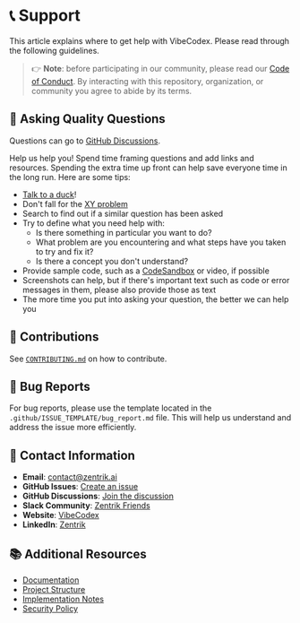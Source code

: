 # 📞 Support

This article explains where to get help with VibeCodex. Please read through the following guidelines.

> 👉 **Note**: before participating in our community, please read our [Code of Conduct](CODE_OF_CONDUCT.md). By interacting with this repository, organization, or community you agree to abide by its terms.

## 🤔 Asking Quality Questions

Questions can go to [GitHub Discussions](https://github.com/jalcantarab/v0-vibecodex/discussions).

Help us help you! Spend time framing questions and add links and resources. Spending the extra time up front can help save everyone time in the long run. Here are some tips:

* [Talk to a duck](https://rubberduckdebugging.com/)!
* Don't fall for the [XY problem](https://meta.stackexchange.com/questions/66377/what-is-the-xy-problem/66378#66378)
* Search to find out if a similar question has been asked
* Try to define what you need help with:
  * Is there something in particular you want to do?
  * What problem are you encountering and what steps have you taken to try and fix it?
  * Is there a concept you don't understand?
* Provide sample code, such as a [CodeSandbox](https://codesandbox.io) or video, if possible
* Screenshots can help, but if there's important text such as code or error messages in them, please also provide those as text
* The more time you put into asking your question, the better we can help you

## 🤝 Contributions

See [`CONTRIBUTING.md`](CONTRIBUTING.md) on how to contribute.

## 🐛 Bug Reports

For bug reports, please use the template located in the `.github/ISSUE_TEMPLATE/bug_report.md` file. This will help us understand and address the issue more efficiently.

## 📧 Contact Information

* **Email**: [contact@zentrik.ai](mailto:contact@zentrik.ai)
* **GitHub Issues**: [Create an issue](https://github.com/jalcantarab/v0-vibecodex/issues)
* **GitHub Discussions**: [Join the discussion](https://github.com/jalcantarab/v0-vibecodex/discussions)
* **Slack Community**: [Zentrik Friends](https://join.slack.com/t/zentrikfriends/shared_invite/zt-39fkemr4h-s4uisVwiRmpAoZ1dZYCJwg)
* **Website**: [VibeCodex](https://vibecodex.dev)
* **LinkedIn**: [Zentrik](https://www.linkedin.com/company/zentrik-ai)

## 📚 Additional Resources

* [Documentation](https://vibecodex.dev/guides)
* [Project Structure](docs/project-structure.md)
* [Implementation Notes](implementation-notes.md)
* [Security Policy](SECURITY.md)
